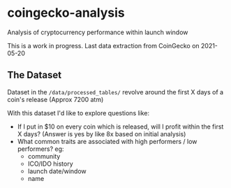 # coingecko-analysis
 Analysis of cryptocurrency performance within launch window

 This is a work in progress. Last data extraction from CoinGecko on 2021-05-20

## The Dataset

Dataset in the `/data/processed_tables/` revolve around the first X days of a coin's release (Approx 7200 atm)

With this dataset I'd like to explore questions like:
- If I put in $10 on every coin which is released, will I profit within the first X days? (Answer is yes by like 8x based on initial analysis)
- What common traits are associated with high performers / low performers? eg:
	- community
	- ICO/IDO history
	- launch date/window
	- name